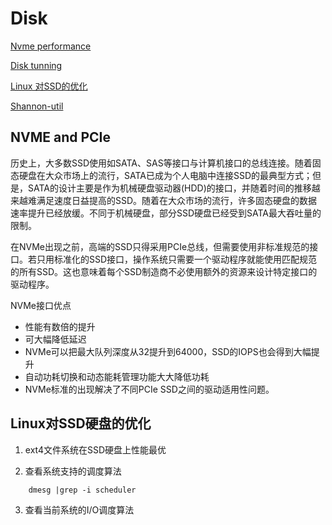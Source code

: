 # Disk

[Nvme performance](http://kernelmaker.github.io/nvme_ssd_fio)

[Disk tunning](http://blog.sina.com.cn/s/blog_448574810101k1va.html)

[Linux 对SSD的优化](https://www.jianshu.com/p/nQpqsN)

[Shannon-util](http://www.doc88.com/p-3939101394659.html)

## NVME and PCIe
历史上，大多数SSD使用如SATA、SAS等接口与计算机接口的总线连接。随着固态硬盘在大众市场上的流行，SATA已成为个人电脑中连接SSD的最典型方式；但是，SATA的设计主要是作为机械硬盘驱动器(HDD)的接口，并随着时间的推移越来越难满足速度日益提高的SSD。随着在大众市场的流行，许多固态硬盘的数据速率提升已经放缓。不同于机械硬盘，部分SSD硬盘已经受到SATA最大吞吐量的限制。

在NVMe出现之前，高端的SSD只得采用PCIe总线，但需要使用非标准规范的接口。若只用标准化的SSD接口，操作系统只需要一个驱动程序就能使用匹配规范的所有SSD。这也意味着每个SSD制造商不必使用额外的资源来设计特定接口的驱动程序。

NVMe接口优点

- 性能有数倍的提升
- 可大幅降低延迟
- NVMe可以把最大队列深度从32提升到64000，SSD的IOPS也会得到大幅提升
- 自动功耗切换和动态能耗管理功能大大降低功耗
- NVMe标准的出现解决了不同PCIe SSD之间的驱动适用性问题。

## Linux对SSD硬盘的优化

1. ext4文件系统在SSD硬盘上性能最优

2. 查看系统支持的调度算法

```
    dmesg |grep -i scheduler
```

3. 查看当前系统的I/O调度算法

